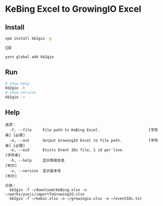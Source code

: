 # KeBing Excel to GrowingIO Excel

## Install

```bash
npm install kb2gio -g
```

OR

```bash
yarn global add kb2gio
```

## Run

```bash
# show help
kb2gio -h
# show version
kb2gio -v
```

## Help

```base
选项：
  -f, --file     File path to KeBing Excel.                      [字符串] [必需]
  -o, --out      Output GrowingIO Excel to file path.            [字符串] [必需]
  -e, --eid      Exists Event IDs file, 1 id per line.                  [字符串]
  -h, --help     显示帮助信息                                             [布尔]
  -v, --version  显示版本号                                               [布尔]

示例：
  kb2gio -f ~/download/KeBing.xlsx -o ~/works/yunji/importToGrowingIO.xlsx
  kb2gio -f ~/kebin.xlsx -o ~/growingio.xlsx -e ~/eventIDs.txt
```
